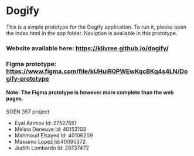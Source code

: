# Dogify
This is a simple prototype for the Dogify application.
To run it, please open the index.html in the app folder. Navigtion is available in this prototype.

### Website available here: https://klivree.github.io/dogify/

### Figma prototype: https://www.figma.com/file/kUHuiR0PWEwKqcBKq4s4LN/Dogify-prototype
#### Note: The Figma prototype is however more complete than the web pages.

SOEN 357 project
- Eyal Azimov Id: 27527551
- Mélina Deneuve Id: 40153103
- Mahmoud Elsayed Id: 40106209
- Massimo Lopez Id:40095372
- Judith Lombardo Id: 29737472
